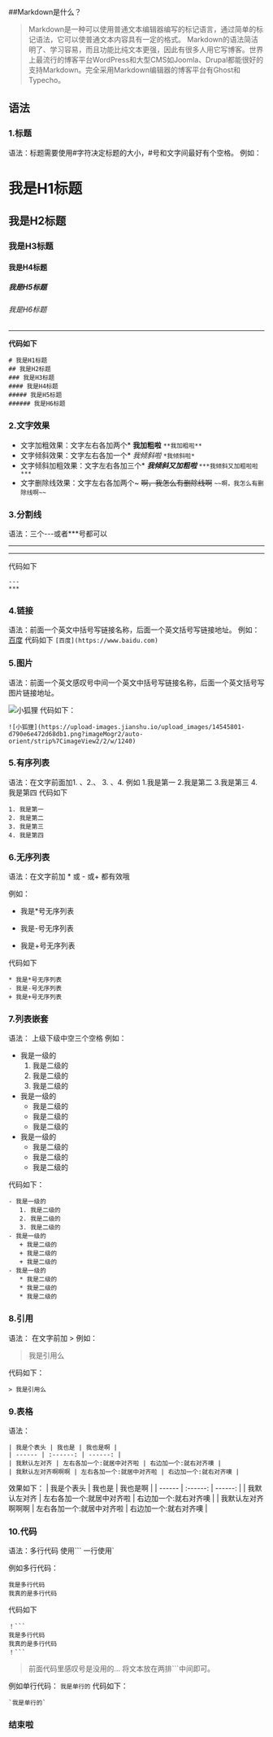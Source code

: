 ##Markdown是什么？

> Markdown是一种可以使用普通文本编辑器编写的标记语言，通过简单的标记语法，它可以使普通文本内容具有一定的格式。
Markdown的语法简洁明了、学习容易，而且功能比纯文本更强，因此有很多人用它写博客。世界上最流行的博客平台WordPress和大型CMS如Joomla、Drupal都能很好的支持Markdown。完全采用Markdown编辑器的博客平台有Ghost和Typecho。

## 语法
### 1.标题
语法：标题需要使用#字符决定标题的大小，#号和文字间最好有个空格。
例如：
# 我是H1标题
## 我是H2标题
### 我是H3标题
#### 我是H4标题
##### 我是H5标题
###### 我是H6标题 
---
**代码如下**
```
# 我是H1标题
## 我是H2标题
### 我是H3标题
#### 我是H4标题
##### 我是H5标题
###### 我是H6标题 
```
### 2.文字效果

- 文字加粗效果：文字左右各加两个*
**我加粗啦**
`**我加粗啦**`
- 文字倾斜效果：文字左右各加一个*
*我倾斜啦*
` *我倾斜啦* `
- 文字倾斜加粗效果：文字左右各加三个*
***我倾斜又加粗啦***
` ***我倾斜又加粗啦啦*** `
- 文字删除线效果：文字左右各加两个~
~~啊，我怎么有删除线啊~~
` ~~啊，我怎么有删除线啊~~ `

### 3.分割线
语法：三个---或者***号都可以

---
***
代码如下
```
---
***
```
### 4.链接
语法：前面一个英文中括号写链接名称，后面一个英文括号写链接地址。
例如：
[百度](https://www.baidu.com)
代码如下
`[百度](https://www.baidu.com)`

### 5.图片
语法：前面一个英文感叹号中间一个英文中括号写链接名称，后面一个英文括号写图片链接地址。

![小狐狸](https://upload-images.jianshu.io/upload_images/14545801-d790e6e472d68db1.png?imageMogr2/auto-orient/strip%7CimageView2/2/w/1240)
代码如下：
```
![小狐狸](https://upload-images.jianshu.io/upload_images/14545801-d790e6e472d68db1.png?imageMogr2/auto-orient/strip%7CimageView2/2/w/1240)
```
### 5.有序列表
语法：在文字前面加1. 、2.、 3. 、4.
例如
1.我是第一
2.我是第二
3.我是第三
4.我是第四
代码如下
```
1. 我是第一
2. 我是第二
3. 我是第三
4. 我是第四
```
### 6.无序列表
语法：在文字前加  *  或 - 或+ 都有效哦

例如：
* 我是*号无序列表
- 我是-号无序列表
+ 我是+号无序列表

代码如下
```
* 我是*号无序列表
- 我是-号无序列表
+ 我是+号无序列表
```
### 7.列表嵌套
语法： 上级下级中空三个空格
例如：
- 我是一级的
   1. 我是二级的
   2. 我是二级的
   3. 我是二级的
- 我是一级的
   + 我是二级的
   + 我是二级的
   + 我是二级的
- 我是一级的
   * 我是二级的
   * 我是二级的
   * 我是二级的

代码如下：
```
- 我是一级的
   1. 我是二级的
   2. 我是二级的
   3. 我是二级的
- 我是一级的
   + 我是二级的
   + 我是二级的
   + 我是二级的
- 我是一级的
   * 我是二级的
   * 我是二级的
   * 我是二级的

```

### 8.引用
语法： 在文字前加 >
例如：
> 我是引用么

代码如下：
```
> 我是引用么
```
### 9.表格
语法：
```
| 我是个表头 | 我也是 | 我也是啊 |
| ------ | :------: | ------: |
| 我默认左对齐 | 左右各加一个:就居中对齐啦 | 右边加一个:就右对齐噢 |
| 我默认左对齐啊啊啊 | 左右各加一个:就居中对齐啦 | 右边加一个:就右对齐噢 |
```
效果如下：
| 我是个表头 | 我也是 | 我也是啊 |
| ------ | :------: | ------: |
| 我默认左对齐 | 左右各加一个:就居中对齐啦 | 右边加一个:就右对齐噢 |
| 我默认左对齐啊啊啊 | 左右各加一个:就居中对齐啦 | 右边加一个:就右对齐噢 |

### 10.代码
语法：多行代码 使用```  一行使用`

例如多行代码：
```
我是多行代码
我真的是多行代码
```

代码如下

```
！```
我是多行代码
我真的是多行代码
！```
```
> 前面代码里感叹号是没用的... 将文本放在两排```中间即可。

例如单行代码：
`我是单行的`
代码如下：
```
`我是单行的`
```


### 结束啦










